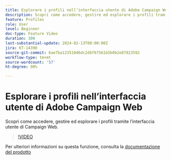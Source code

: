 ```yaml
---
title: Esplorare i profili nell’interfaccia utente di Adobe Campaign Web
description: Scopri come accedere, gestire ed esplorare i profili tramite l’interfaccia utente di Campaign Web.
feature: Profiles
role: User
level: Beginner
doc-type: Feature Video
duration: 300
last-substantial-update: 2024-02-13T00:00:00Z
jira: KT-14390
source-git-commit: 6ae7ba123510d6dc2dbf67561b5b0b2e87823592
workflow-type: tm+mt
source-wordcount: '57'
ht-degree: 98%

---
```



# Esplorare i profili nell’interfaccia utente di Adobe Campaign Web

Scopri come accedere, gestire ed esplorare i profili tramite l’interfaccia utente di Campaign Web.

>[!VIDEO](https://video.tv.adobe.com/v/3427293/?learn=on)

Per ulteriori informazioni su questa funzione, consulta la [documentazione del prodotto](https://experienceleague.adobe.com/docs/campaign-web/v8/audiences/work-with-profiles/about-recipients.html)
